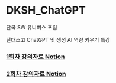 # DKSH_ChatGPT
단국 SW 유니버스 포럼

단대소고 ChatGPT 및 생성 AI 역량 키우기 특강

### [1회차 강의자료 Notion](https://coherent-ox-b9a.notion.site/1-155417d2cd3849dcbd96fbda17fc164f?pvs=4)

### [2회차 강의자료 Notion]([https://coherent-ox-b9a.notion.site/1-155417d2cd3849dcbd96fbda17fc164f?pvs=4](https://coherent-ox-b9a.notion.site/2-dfc2b33cb3d548a79e352a7d97a7b276?pvs=4)https://coherent-ox-b9a.notion.site/2-dfc2b33cb3d548a79e352a7d97a7b276?pvs=4)
